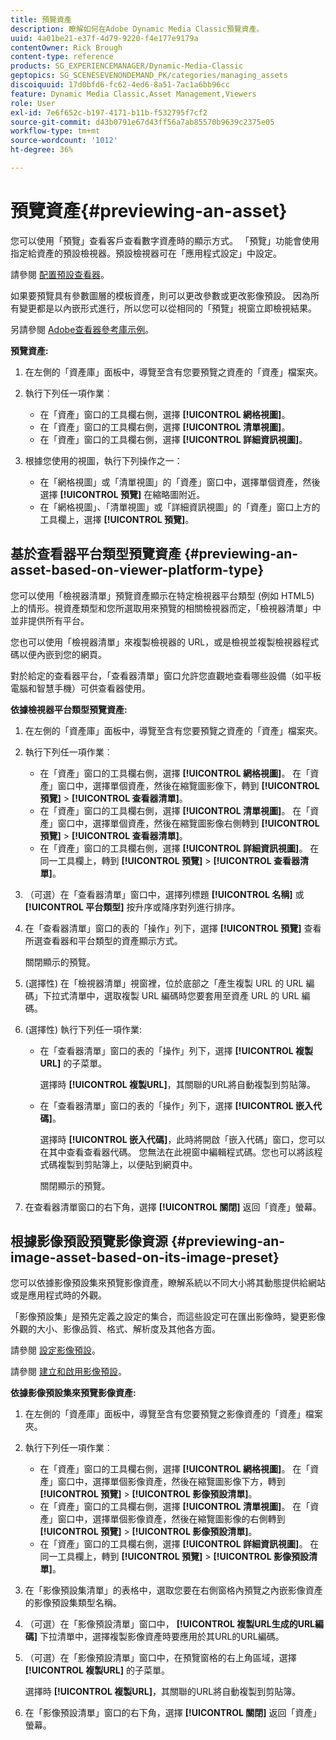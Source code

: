 ```yaml
---
title: 預覽資產
description: 瞭解如何在Adobe Dynamic Media Classic預覽資產。
uuid: 4a01be21-e37f-4d79-9220-f4e177e9179a
contentOwner: Rick Brough
content-type: reference
products: SG_EXPERIENCEMANAGER/Dynamic-Media-Classic
geptopics: SG_SCENESEVENONDEMAND_PK/categories/managing_assets
discoiquuid: 17d0bfd6-fc62-4ed6-8a51-7ac1a6bb96cc
feature: Dynamic Media Classic,Asset Management,Viewers
role: User
exl-id: 7e6f652c-b197-4171-b11b-f532795f7cf2
source-git-commit: d43b0791e67d43ff56a7ab85570b9639c2375e05
workflow-type: tm+mt
source-wordcount: '1012'
ht-degree: 36%

---
```


# 預覽資產{#previewing-an-asset}

您可以使用「預覽」查看客戶查看數字資產時的顯示方式。 「預覽」功能會使用指定給資產的預設檢視器。預設檢視器可在「應用程式設定」中設定。

請參閱 [配置預設查看器](application-setup.md#configuring_default_viewers)。

如果要預覽具有參數圖層的模板資產，則可以更改參數或更改影像預設。 因為所有變更都是以內嵌形式進行，所以您可以從相同的「預覽」視窗立即檢視結果。

另請參閱 [Adobe查看器參考庫示例](https://landing.adobe.com/en/na/dynamic-media/ctir-2755/live-demos.html)。

**預覽資產:**

1. 在左側的「資產庫」面板中，導覽至含有您要預覽之資產的「資產」檔案夾。
1. 執行下列任一項作業︰

   * 在「資產」窗口的工具欄右側，選擇 **[!UICONTROL 網格視圖]**。
   * 在「資產」窗口的工具欄右側，選擇 **[!UICONTROL 清單視圖]**。
   * 在「資產」窗口的工具欄右側，選擇 **[!UICONTROL 詳細資訊視圖]**。

1. 根據您使用的視圖，執行下列操作之一：

   * 在「網格視圖」或「清單視圖」的「資產」窗口中，選擇單個資產，然後選擇 **[!UICONTROL 預覽]** 在縮略圖附近。
   * 在「網格視圖」、「清單視圖」或「詳細資訊視圖」的「資產」窗口上方的工具欄上，選擇 **[!UICONTROL 預覽]**。

## 基於查看器平台類型預覽資產 {#previewing-an-asset-based-on-viewer-platform-type}

您可以使用「檢視器清單」預覽資產顯示在特定檢視器平台類型 (例如 HTML5) 上的情形。視資產類型和您所選取用來預覽的相關檢視器而定，「檢視器清單」中並非提供所有平台。

您也可以使用「檢視器清單」來複製檢視器的 URL，或是檢視並複製檢視器程式碼以便內嵌到您的網頁。

對於給定的查看器平台，「查看器清單」窗口允許您直觀地查看哪些設備（如平板電腦和智慧手機）可供查看器使用。

**依據檢視器平台類型預覽資產:**

1. 在左側的「資產庫」面板中，導覽至含有您要預覽之資產的「資產」檔案夾。
1. 執行下列任一項作業︰

   * 在「資產」窗口的工具欄右側，選擇 **[!UICONTROL 網格視圖]**。 在「資產」窗口中，選擇單個資產，然後在縮覽圖影像下，轉到 **[!UICONTROL 預覽]** > **[!UICONTROL 查看器清單]**。
   * 在「資產」窗口的工具欄右側，選擇 **[!UICONTROL 清單視圖]**。 在「資產」窗口中，選擇單個資產，然後在縮覽圖影像右側轉到 **[!UICONTROL 預覽]** > **[!UICONTROL 查看器清單]**。
   * 在「資產」窗口的工具欄右側，選擇 **[!UICONTROL 詳細資訊視圖]**。 在同一工具欄上，轉到 **[!UICONTROL 預覽]** > **[!UICONTROL 查看器清單]**。

1. （可選）在「查看器清單」窗口中，選擇列標題 **[!UICONTROL 名稱]** 或 **[!UICONTROL 平台類型]** 按升序或降序對列進行排序。
1. 在「查看器清單」窗口的表的「操作」列下，選擇 **[!UICONTROL 預覽]** 查看所選查看器和平台類型的資產顯示方式。

   關閉顯示的預覽。

1. (選擇性) 在「檢視器清單」視窗裡，位於底部之「產生複製 URL 的 URL 編碼」下拉式清單中，選取複製 URL 編碼時您要套用至資產 URL 的 URL 編碼。
1. (選擇性) 執行下列任一項作業:

   * 在「查看器清單」窗口的表的「操作」列下，選擇 **[!UICONTROL 複製URL]** 的子菜單。

      選擇時 **[!UICONTROL 複製URL]**，其關聯的URL將自動複製到剪貼簿。

   * 在「查看器清單」窗口的表的「操作」列下，選擇 **[!UICONTROL 嵌入代碼]**。

      選擇時 **[!UICONTROL 嵌入代碼]**，此時將開啟「嵌入代碼」窗口，您可以在其中查看查看器代碼。 您無法在此視窗中編輯程式碼。您也可以將該程式碼複製到剪貼簿上，以便貼到網頁中。

      關閉顯示的預覽。

1. 在查看器清單窗口的右下角，選擇 **[!UICONTROL 關閉]** 返回「資產」螢幕。

## 根據影像預設預覽影像資源 {#previewing-an-image-asset-based-on-its-image-preset}

您可以依據影像預設集來預覽影像資產，瞭解系統以不同大小將其動態提供給網站或是應用程式時的外觀。

「影像預設集」是預先定義之設定的集合，而這些設定可在匯出影像時，變更影像外觀的大小、影像品質、格式、解析度及其他各方面。

請參閱 [設定影像預設](setting-image-presets.md#setting_up_image_presets)。

請參閱 [建立和啟用影像預設](creating-enabling-image-presets.md#creating_and_enabling_image_presets)。

**依據影像預設集來預覽影像資產:**

1. 在左側的「資產庫」面板中，導覽至含有您要預覽之影像資產的「資產」檔案夾。
1. 執行下列任一項作業︰

   * 在「資產」窗口的工具欄右側，選擇 **[!UICONTROL 網格視圖]**。 在「資產」窗口中，選擇單個影像資產，然後在縮覽圖影像下方，轉到 **[!UICONTROL 預覽]** > **[!UICONTROL 影像預設清單]**。
   * 在「資產」窗口的工具欄右側，選擇 **[!UICONTROL 清單視圖]**。 在「資產」窗口中，選擇單個影像資產，然後在縮覽圖影像的右側轉到 **[!UICONTROL 預覽]** > **[!UICONTROL 影像預設清單]**。
   * 在「資產」窗口的工具欄右側，選擇 **[!UICONTROL 詳細資訊視圖]**。 在同一工具欄上，轉到 **[!UICONTROL 預覽]** > **[!UICONTROL 影像預設清單]**。

1. 在「影像預設集清單」的表格中，選取您要在右側窗格內預覽之內嵌影像資產的影像預設集類型名稱。
1. （可選）在「影像預設清單」窗口中， **[!UICONTROL 複製URL生成的URL編碼]** 下拉清單中，選擇複製影像資產時要應用於其URL的URL編碼。
1. （可選）在「影像預設清單」窗口中，在預覽窗格的右上角區域，選擇 **[!UICONTROL 複製URL]** 的子菜單。

   選擇時 **[!UICONTROL 複製URL]**，其關聯的URL將自動複製到剪貼簿。

1. 在「影像預設清單」窗口的右下角，選擇 **[!UICONTROL 關閉]** 返回「資產」螢幕。
